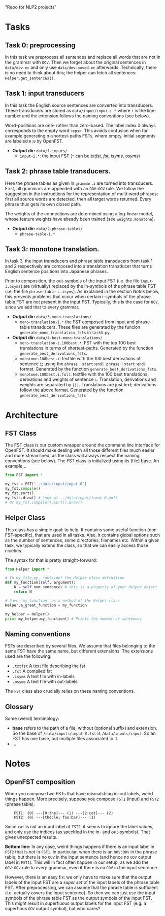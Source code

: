 "Repo for NLP2 projects" 

# Tasks
## Task 0: preprocessing
In this task we preprocess all sentences and replace all words that are not in the grammar with `OOV`. Then we forget about the original sentences in `data/dev.en` and only use `data/dev-ooved.en` afterwards. Technically, there is no need to think about this; the helper can fetch all sentences: `Helper.get_sentences()`.

## Task 1: input transducers
In this task the English source sentences are converted into transducers. These transducers are stored as `data/input/input-i.*` where `i` is the line-number and the extension follows the naming conventions (see below).

Word-positions are one- rather than zero-based. The label index 0 always corresponds to the empty word `<eps>`. This avoids confusion when for example generating n-shortest-paths FSTs, where empty, initial segments are labeled `0:0` by OpenFST.

* **Output dir:** `data/1-inputs/`
    * `input-i.*`: the input FST (`*` can be *txtfst, fst, isyms, osyms*)

## Task 2: phrase table transducers.
Here the phrase tables as given in `grammar.i` are turned into transducers. First, all grammars are appended with an `OOV:OOV` rule. We follow the suggestion in the instructions for the representation of multi-word phrases: first all source words are detected, then all target words returned. Every phrase thus gets its own closed path. 

The weights of the connections are determined using a log-linear model, whose feature weights have already been trained (see `weights.monotone`).

* **Output dir:** `data/2-phrase-tables/`
    * `phrase-table-i.*`

## Task 3: monotone translation.
In task 3, the input transducers and phrase table transducers from task 1 and 2 respectively are composed into a translation transducer that turns English sentence positions into Japanese phrases.

Prior to composition, the out-symbols of the input FST (i.e. the file `input-i.osyms`) are (virtually) replaced by the in-symbols of the phrase table FST (i.e. the file `phrase-table-i.isyms`). As explained in the section *Notes* below, this prevents problems that occur when certain i-symbols of the phrase table FST are not present in the input FST. Typically, this is the case for `OOV`, since we add that to every grammar.

* **Output dir:** `data/3-mono-translations/`
    * `mono-translation-i.*` the FST composed from input and phrase-table transducers. These files are generated by the funcion `generate_mono_translation_fsts` in `task3.py`.
*  **Output dir:** `data/4-best-mono-translations/`
    * `mono-translation-i.100best.*`: FST with the top 100 best translations in terms of shortest-paths. Generated by the function `generate_best_derivations_fsts`.
    * `monotone.100best.i`: textfile with the 100 best derivations of sentence `i`; using the `phrase |start:end| phrase |start:end|` format. Generated by the function `generate_best_derivations_fsts`.
    * `monotone.100best.i.full`: textfile with the 100 best translations, derivations and weights of sentence `i`. Translation, derivations and weights are separated by ` ||| `. Translations are just text; derivations follow the above format. Generated by the function `generate_best_derivations_fsts`

# Architecture

## FST Class
The FST class is our custom wrapper around the command line interface for OpenFST. It should make dealing with all those different files much easier and more streamlined, as the class will always respect the naming conventions (see below). The FST class is initialized using its (file) base. An example...

```python
from FST import *

my_fst = FST("../data/input/input-0")
my_fst.compile()
my_fst.sort()
my_fsts.draw() # Look at ../data/input/input-0.pdf!
# Or my_fst.compile().sort().draw()
```

## Helper Class
This class has a simple goal: to help. It contains some useful function (non FST-specific), that are used in all tasks. Also, it contains global options such as the number of sentences, some directories, filenames etc. Within a given task, we typically extend the class, so that we can easily access those niceties. 

The syntax for that is pretty straight-forward:
```python
from Helper import *

# In my_file.py, *outside* the Helper class definition
def my_function(self, argument):
    N = self.num_sentences # this is a property of your Helper object
    return N 

# Save `my_function` as a method of the Helper class
Helper.a_great_function = my_function

my_helper = Helper()
print my_helper.my_function() # Prints the number of sentences
```

## Naming conventions

FSTs are described by several files. We assume that files belonging to the same FST have the same name, but different extensions. The extensions used are the following:

* `.txtfst` A text file describing the fst
* `.fst` A compiled fst
* `.isyms` A text file with in-labels
* `.osyms` A text file with out-labels

The `FST` class also crucially relies on these naming conventions. 

## Glossary
Some (weird) terminology:

* **base** refers to the path of a file, without (optional suffix) and extension. So the base of `/data/inputs/input-0.fst` is `/data/inputs/input`. So an FST has one base, but multiple files associated to it.
* ...

# Notes
## OpenFST composition
When you compose two FSTs that have mismatching in-out labels, weird things happen. More precisely, suppose you compose `FST1` (input) and `FST2` (phrase table):
```
    FST1: (0) ---[0:the]--- (1) ---[2:cat]--- (2)
    FST2: (0) ---[the:le; foo:bar]--- (1)
```
Since `cat` is not an input label of `FST2`, it seems to ignore the label values, and only use the indices (as specified in the in- and out-symbols). That gives unexpected results.

**Bottom line:** In any case, weird things happens if there is an input label in `FST2` that is *not* in `FST1`. In particular, when there is an `OOV:OOV` in the phrase table, but there is no `OOV` in the input sentence (and hence no `OOV` output label in `FST1`). This will in fact often happen in our setup, as we add the `OOV:OOV` rule to *every* grammar, even if there is no `OOV` in the input sentence.

However, there is an easy fix: we only have to make sure that the output labels of the input FST are a *super set* of the input labels of the phrase table FST.  After preprocessing, we can assume that the phrase table is sufficient (i.e. actually covers the input sentence). So then we can just use the input symbols of the phrase table FST as the output symbols of the input FST. This might result in superfluous output labels for the input FST (e.g. a superflous `OOV` output symbol), but who cares?



